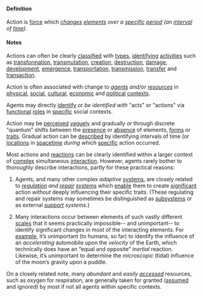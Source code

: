 #### Definition

Action is [force](https://github.com/gcassel/Modular-Organization-Terminology/blob/master/terms/force.md) which *[changes](https://github.com/gcassel/Modular-Organization-Terminology/blob/master/terms/change.md) [elements](https://github.com/gcassel/Modular-Organization-Terminology/blob/master/terms/element.md) over a [specific](https://github.com/gcassel/Modular-Organization-Terminology/blob/master/terms/specific.md) [period](https://github.com/gcassel/Modular-Organization-Terminology/blob/master/terms/period.md) (an [interval](https://github.com/gcassel/Modular-Organization-Terminology/blob/master/terms/interval.md) of [time](https://github.com/gcassel/Modular-Organization-Terminology/blob/master/terms/time.md))*.

#### Notes 

Actions can often be clearly [classified](https://github.com/gcassel/Modular-Organization-Terminology/blob/master/terms/class.md) with [types](https://github.com/gcassel/Modular-Organization-Terminology/blob/master/terms/type.md), [identifying](https://github.com/gcassel/Modular-Organization-Terminology/blob/master/terms/identify.md) [activities](https://github.com/gcassel/Modular-Organization-Terminology/blob/master/terms/activity.md) such as  [transformation](https://github.com/gcassel/Modular-Organization-Terminology/blob/master/terms/transform.md), [transmutation](https://github.com/gcassel/Modular-Organization-Terminology/blob/master/terms/transmute.md), [creation](https://github.com/gcassel/Modular-Organization-Terminology/blob/master/terms/creation.md), [destruction](https://github.com/gcassel/Modular-Organization-Terminology/blob/master/terms/destroy.md), [damage](https://github.com/gcassel/Modular-Organization-Terminology/blob/master/terms/damage.md), [development](https://github.com/gcassel/Modular-Organization-Terminology/blob/master/terms/develop.md), [emergence](https://github.com/gcassel/Modular-Organization-Terminology/blob/master/terms/emergence.md), [transportation](https://github.com/gcassel/Modular-Organization-Terminology/blob/master/terms/transport.md), [transmission](https://github.com/gcassel/Modular-Organization-Terminology/blob/master/terms/transmit.md), [transfer](https://github.com/gcassel/Modular-Organization-Terminology/blob/master/terms/transfer.md) and [transaction](https://github.com/gcassel/Modular-Organization-Terminology/blob/master/terms/transaction.md). 

Action is often associated with change to *[agents](https://github.com/gcassel/Modular-Organization-Terminology/blob/master/terms/agent.md) and/or [resources](https://github.com/gcassel/Modular-Organization-Terminology/blob/master/terms/resource.md)* in [physical](https://github.com/gcassel/Modular-Organization-Terminology/blob/master/terms/physical.md), [social](https://github.com/gcassel/Modular-Organization-Terminology/blob/master/terms/social.md), [cultural](https://github.com/gcassel/Modular-Organization-Terminology/blob/master/terms/culture.md), [economic](https://github.com/gcassel/Modular-Organization-Terminology/blob/master/terms/economy.md) and [political](https://github.com/gcassel/Modular-Organization-Terminology/blob/master/terms/politics.md) [contexts](https://github.com/gcassel/Modular-Organization-Terminology/blob/master/terms/context.md).   

Agents may directly [identify](https://github.com/gcassel/Modular-Organization-Terminology/blob/master/terms/identify.md) or *be identified with* "acts" or "actions" via [functional](https://github.com/gcassel/Modular-Organization-Terminology/blob/master/terms/function.md) [roles](https://github.com/gcassel/Modular-Organization-Terminology/blob/master/terms/role.md) in [specific](https://github.com/gcassel/Modular-Organization-Terminology/blob/master/terms/specific.md) social contexts.

Action may be [perceived](https://github.com/gcassel/Modular-Organization-Terminology/blob/master/terms/perceive.md) [vaguely](https://github.com/gcassel/Modular-Organization-Terminology/blob/master/terms/vague.md) and gradually *or* through discrete "quantum" shifts between the [presence](https://github.com/gcassel/Modular-Organization-Terminology/blob/master/terms/presence.md) or [absence](https://github.com/gcassel/Modular-Organization-Terminology/blob/master/terms/absence.md) of elements, [forms](https://github.com/gcassel/Modular-Organization-Terminology/blob/master/terms/form.md) or [traits](https://github.com/gcassel/Modular-Organization-Terminology/blob/master/terms/trait.md).  Gradual action can be [described](https://github.com/gcassel/Modular-Organization-Terminology/blob/master/terms/describe.md) by identifying intervals of time (or [locations](https://github.com/gcassel/Modular-Organization-Terminology/blob/master/terms/location.md) in [spacetime](https://github.com/gcassel/Modular-Organization-Terminology/blob/master/terms/spacetime.md) *during which* [specific](https://github.com/gcassel/Modular-Organization-Terminology/blob/master/terms/specific.md) action occurred. 

Most actions and [reactions](https://github.com/gcassel/Modular-Organization-Terminology/blob/master/terms/reaction.md) can be clearly identified within a larger context of [complex](https://github.com/gcassel/Modular-Organization-Terminology/blob/master/terms/complex.md) simultaneous [interaction](https://github.com/gcassel/Modular-Organization-Terminology/blob/master/terms/interaction.md).  However, agents rarely bother to thoroughly describe interactions, partly for these practical reasons:  

1. Agents, and many other complex *adaptive* [systems](https://github.com/gcassel/Modular-Organization-Terminology/blob/master/terms/system.md), are closely related to *[regulation](https://github.com/gcassel/Modular-Organization-Terminology/blob/master/terms/regulate.md) and [repair](https://github.com/gcassel/Modular-Organization-Terminology/blob/master/terms/repair.md) [systems](https://github.com/gcassel/Modular-Organization-Terminology/blob/master/terms/system.md)* which [enable](https://github.com/gcassel/Modular-Organization-Terminology/blob/master/terms/enable.md) them to create [significant](https://github.com/gcassel/Modular-Organization-Terminology/blob/master/terms/significance.md) action *without* deeply influencing their specific traits.  (These regulating and repair systems may sometimes be distinguished as [subsystems](https://github.com/gcassel/Modular-Organization-Terminology/blob/master/terms/subsystem.md) or as external *[support](https://github.com/gcassel/Modular-Organization-Terminology/blob/master/terms/support.md) systems*.)

2. Many interactions occur between elements of such vastly different [scales](https://github.com/gcassel/Modular-Organization-Terminology/blob/master/terms/scale.md) that it seems practically impossible-- and unimportant-- to identify significant changes in most of the interacting elements.  For [example](https://github.com/gcassel/Modular-Organization-Terminology/blob/master/terms/example.md), it’s unimportant (to humans, so far) to identify the influence of an *accelerating* automobile upon the *velocity* of the Earth, which technically does have an “equal and opposite” *inertial* reaction.  Likewise, it’s unimportant to determine the  *microscopic* (tidal) influence of the moon’s gravity upon a puddle.  

On a closely related note, many *abundant* and *easily [accessed](https://github.com/gcassel/Modular-Organization-Terminology/blob/master/terms/access.md)* resources, such as oxygen for respiration, are generally taken for granted ([assumed](https://github.com/gcassel/Modular-Organization-Terminology/blob/master/terms/assume.md) and ignored) by most if not all agents within specific contexts.
